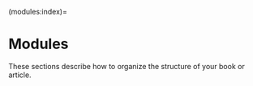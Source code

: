 (modules:index)=
# Modules

These sections describe how to organize the structure of your book or article.

```{tableofcontents}
```
